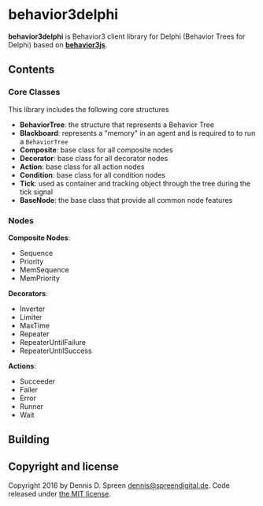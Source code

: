 # behavior3delphi
**behavior3delphi** is Behavior3 client library for Delphi (Behavior Trees for Delphi) based on [**behavior3js**](https://github.com/behavior3/behavior3js/).

## Contents

### Core Classes

This library includes the following core structures

- **BehaviorTree**: the structure that represents a Behavior Tree
- **Blackboard**: represents a "memory" in an agent and is required to to run a `BehaviorTree`
- **Composite**: base class for all composite nodes
- **Decorator**: base class for all decorator nodes
- **Action**: base class for all action nodes
- **Condition**: base class for all condition nodes
- **Tick**: used as container and tracking object through the tree during the tick signal
- **BaseNode**: the base class that provide all common node features

### Nodes

**Composite Nodes**: 

- Sequence
- Priority
- MemSequence
- MemPriority


**Decorators**: 

- Inverter
- Limiter
- MaxTime
- Repeater
- RepeaterUntilFailure
- RepeaterUntilSuccess

**Actions**:

- Succeeder
- Failer
- Error
- Runner
- Wait

## Building


## Copyright and license

Copyright 2016 by Dennis D. Spreen <dennis@spreendigital.de>. Code released under [the MIT license](https://github.com/Dennis1000/behavior3delphi/blob/master/LICENSE).